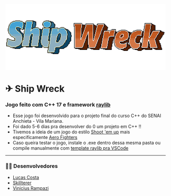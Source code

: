 <p align="center">
  <img src="img/Shipwrecktitle.png">
</p>

# ✈ Ship Wreck
### Jogo feito com C++ 17 e framework [raylib](https://www.raylib.com/)
- Esse jogo foi desenvolvido para o projeto final do curso C++ do SENAI Anchieta - Vila Mariana.
- Foi dado 5-6 dias pra desenvolver do 0 um projeto em C++ !!
- Tivemos a ideia de um jogo do estilo [Shoot 'em up](https://pt.wikipedia.org/wiki/Shoot_%27em_up) mais especificamente [Aero Fighters](https://pt.wikipedia.org/wiki/Aero_Fighters)
- Caso queira testar o jogo, instale o .exe dentro dessa mesma pasta ou compile manualmente com [template raylib pra VSCode](https://gitlab.com/GameDevTV/CPPCourse/raylib-vscode-template/-/tree/main)

---

### 👨‍💻 Desenvolvedores

- [Lucas Costa](https://github.com/Lucasbc47)
- [Skillterer](https://github.com/Skillterer)
- [Vinicius Rampazi](https://github.com/icexsilent)
